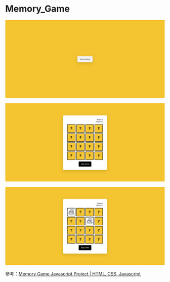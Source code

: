 # Memory_Game

![](before_start.png)  

![](start.png)  

![](card_match.png)  

参考：[Memory Game Javascript Project | HTML, CSS, Javascript](https://youtu.be/dqqxkrKhfS4?si=Rf8FwWx7knpyHdMS)

